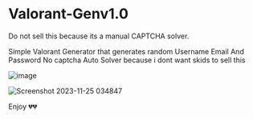 # Valorant-Genv1.0
Do not sell this because its a manual CAPTCHA solver.

Simple Valorant Generator that generates random Username Email And Password 
No captcha Auto Solver because i dont want skids to sell this

![image](https://github.com/AyhamDev1/Valorant-Genv1.0/assets/115016462/f7867a3e-c921-444d-8a2b-baa9d365369d)

![Screenshot 2023-11-25 034847](https://github.com/AyhamDev1/Valorant-Genv1.0/assets/115016462/54f91447-30b8-4651-aea2-dc5e921b528b)

Enjoy 💔💔

